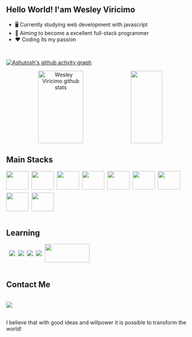 ## Hello World! I'am Wesley Viricimo

- 🖥️ Currently studying web development with javascript
- 🚀 Aiming to become a excellent full-stack programmer
- ❤️ Coding its my passion

<br/>

[![Ashutosh's github activity graph](https://github-readme-activity-graph.cyclic.app/graph?username=wesley-viricimo&bg_color=0b0c23&color=4682B4&line=362bda&point=5e5a5a&area=true&hide_border=true)](https://github.com/ashutosh00710/github-readme-activity-graph)

<div align="center">  
  <img width="49%" height="195px" src="https://github-readme-stats.vercel.app/api?username=wesley-viricimo&show_icons=true&count_private=true&hide_border=true&title_color=4682B4&icon_color=4682B4&text_color=c9d1d9&bg_color=0d1117" alt="Wesley Viricimo github stats" /> 
  <img width="41%" height="195px" src="https://github-readme-stats.vercel.app/api/top-langs/?username=wesley-viricimo&layout=compact&hide_border=true&title_color=4682B4&text_color=4682B4&bg_color=0d1117" />
</div>


## Main Stacks
 <div style="display: flex; gap: 8px; align-items: center; flex-wrap:wrap;">
  <img height="50" width="60" src="https://cdn.jsdelivr.net/gh/devicons/devicon/icons/java/java-original-wordmark.svg" />
  <img height="50" width="60" src="https://cdn.jsdelivr.net/gh/devicons/devicon/icons/android/android-original-wordmark.svg" />
  <img height="50" width="60" src="https://cdn.jsdelivr.net/gh/devicons/devicon/icons/sqlite/sqlite-original-wordmark.svg" />
  <img height="50" width="60" src="https://cdn.jsdelivr.net/gh/devicons/devicon/icons/mysql/mysql-original-wordmark.svg" />
  <img height="50" width="60" src="https://cdn.jsdelivr.net/gh/devicons/devicon/icons/csharp/csharp-original.svg" />
  <img height="50" width="60" src="https://cdn.jsdelivr.net/gh/devicons/devicon/icons/javascript/javascript-original.svg" />
  <img height="50" width="60" src="https://cdn.jsdelivr.net/gh/devicons/devicon/icons/html5/html5-original.svg" />
  <img height="50" width="60" src="https://cdn.jsdelivr.net/gh/devicons/devicon/icons/css3/css3-original.svg" />
  <img height="50" width="60" img src="https://cdn.jsdelivr.net/gh/devicons/devicon/icons/git/git-original.svg" />

</div>
<br>
  
## Learning

<div style="display: flex; gap: 8px; align-items: center; flex-wrap:wrap;"><br>
<img src="https://img.shields.io/badge/Java-ED8B00?style=for-the-badge&logo=openjdk&logoColor=white" />
<img src="https://img.shields.io/badge/Spring-6DB33F?style=for-the-badge&logo=spring&logoColor=white" />
<img src="https://img.shields.io/badge/MongoDB-4EA94B?style=for-the-badge&logo=mongodb&logoColor=white" />
<img src="https://img.shields.io/badge/TypeScript-007ACC?style=for-the-badge&logo=typescript&logoColor=white" />
<img height="50" width="120" src="https://img.shields.io/badge/sequelize-323330?style=for-the-badge&logo=sequelize&logoColor=blue" />
</div>
<br>

## Contact Me
 <br>  
 <div> 
  <a href="https://www.linkedin.com/in/wesley-viricimo-a3b15a202/" target="_blank">
    <img src="https://img.shields.io/badge/-LinkedIn-%230077B5?style=for-the-badge&logo=linkedin&logoColor=white" target="_blank">
  </a> 
</div>
<br>

I believe that with good ideas and willpower it is possible to transform the world!
